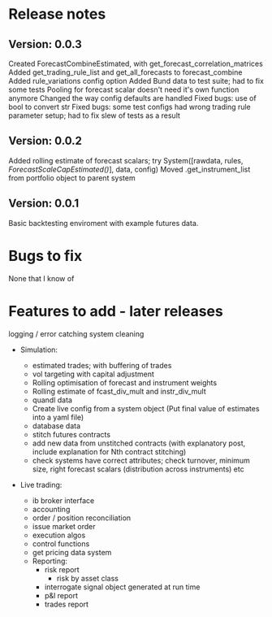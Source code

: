 # Release notes

## Version: 0.0.3

Created ForecastCombineEstimated, with get_forecast_correlation_matrices
Added get_trading_rule_list and get_all_forecasts to forecast_combine
Added rule_variations config option
Added Bund data to test suite; had to fix some tests
Pooling for forecast scalar doesn't need it's own function anymore
Changed the way config defaults are handled
Fixed bugs: use of bool to convert str
Fixed bugs: some test configs had wrong trading rule parameter setup; had to fix slew of tests as a result

## Version: 0.0.2

Added rolling estimate of forecast scalars; try System([rawdata, rules, *ForecastScaleCapEstimated()*], data, config)
Moved .get_instrument_list from portfolio object to parent system

## Version: 0.0.1

Basic backtesting enviroment with example futures data.



# Bugs to fix

None that I know of


# Features to add - later releases

logging / error catching
system cleaning

* Simulation:

  * estimated trades; with buffering of trades
  * vol targeting with capital adjustment
  * Rolling optimisation of forecast and instrument weights
  * Rolling estimate of fcast_div_mult and instr_div_mult
  * quandl data
  * Create live config from a system object (Put final value of estimates into a yaml file) 
  * database data
  * stitch futures contracts 
  * add new data from unstitched contracts (with explanatory post, include explanation for Nth contract stitching)
  * check systems have correct attributes; check turnover, minimum size, right forecast scalars (distribution across instruments) etc

* Live trading:

  * ib broker interface
  * accounting
  * order / position reconciliation
  * issue market order 
  * execution algos
  * control functions
  * get pricing data system 
  * Reporting: 
    * risk report
      * risk by asset class
    * interrogate signal object generated at run time
    * p&l report
    * trades report
    
